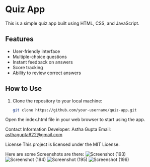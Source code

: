 # Quiz App

This is a simple quiz app built using HTML, CSS, and JavaScript.

## Features

- User-friendly interface
- Multiple-choice questions
- Instant feedback on answers
- Score tracking
- Ability to review correct answers

## How to Use

1. Clone the repository to your local machine:

   ```bash
   git clone https://github.com/your-username/quiz-app.git
   
  Open the index.html file in your web browser to start using the app.


Contact Information
Developer: Astha Gupta
Email: asthagupta622@gmail.com

License
This project is licensed under the MIT License.


Here are some Screenshots are there:
![Screenshot (193)](https://github.com/Asthagupta622/QUIZ-Codeway/assets/144714106/d4e6695d-e081-473d-a9c1-3d154bb46ecf)
![Screenshot (194)](https://github.com/Asthagupta622/QUIZ-Codeway/assets/144714106/fbee7ded-79bb-4657-8e7f-8a0288e8b057)
![Screenshot (195)](https://github.com/Asthagupta622/QUIZ-Codeway/assets/144714106/65fb095f-132e-4620-ad2c-12b17e500e45)
![Screenshot (196)](https://github.com/Asthagupta622/QUIZ-Codeway/assets/144714106/a008a611-0845-497f-b317-1171aa1c8598)


